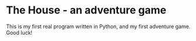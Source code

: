 The House - an adventure game
=============================
This is my first real program written in Python, and my first adventure game.  Good luck!
